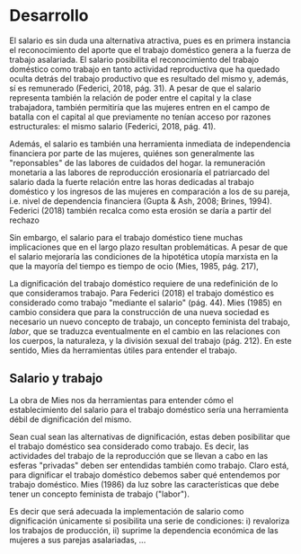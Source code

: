# Desarrollo

El salario es sin duda una alternativa atractiva, pues es en primera instancia el reconocimiento del aporte que el trabajo doméstico genera a la fuerza de trabajo asalariada. El salario posibilita el reconocimiento del trabajo doméstico como trabajo en tanto actividad reproductiva que ha quedado oculta detrás del trabajo productivo que es resultado del mismo y, además, sí es remunerado (Federici, 2018, pág. 31). A pesar de que el salario representa también la relación de poder entre el capital y la clase trabajadora, también permitiría que las mujeres entren en el campo de batalla con el capital al que previamente no tenían acceso por razones estructurales: el mismo salario (Federici, 2018, pág. 41).

Además, el salario es también una herramienta inmediata de independencia financiera por parte de las mujeres, quiénes son generalmente las "reponsables" de las labores de cuidados del hogar. la remuneración monetaria a las labores de reproducción erosionaría el patriarcado del salario dada la fuerte relación entre las horas dedicadas al trabajo doméstico y los ingresos de las mujeres en comparación a los de su pareja, i.e. nivel de dependencia financiera (Gupta & Ash, 2008; Brines, 1994). Federici (2018) también recalca como esta erosión se daría a partir del rechazo  

Sin embargo, el salario para el trabajo doméstico tiene muchas implicaciones que en el largo plazo resultan problemáticas. A pesar de que el salario mejoraría las condiciones de la hipotética utopía marxista en la que la mayoría del tiempo es tiempo de ocio (Mies, 1985, pág. 217),   

La dignificación del trabajo doméstico requiere de una redefinición de lo que consideramos trabajo. Para Federici (2018) el trabajo doméstico es considerado como trabajo "mediante el salario" (pág. 44). Mies (1985) en cambio considera que para la construcción de una nueva sociedad es necesario un nuevo concepto de trabajo, un concepto feminista del trabajo, *labor*, que se traduzca eventualmente en el cambio en las relaciones con los cuerpos, la naturaleza, y la división sexual del trabajo (pág. 212). En este sentido, Mies da herramientas útiles para entender el trabajo.

## Salario y trabajo
La obra de Mies nos da herramientas para entender cómo el establecimiento del salario
para el trabajo doméstico sería una herramienta débil de dignificación del mismo. 

  

Sean cual sean las alternativas de dignificación, estas deben posibilitar que el trabajo doméstico sea considerado como trabajo. Es decir, las actividades del trabajo de la reproducción que se llevan a cabo en las esferas "privadas" deben ser entendidas también como trabajo. Claro está, para dignificar el trabajo doméstico debemos saber qué entendemos por trabajo doméstico. Mies (1986) da luz sobre las características que debe tener un concepto feminista de trabajo ("labor"). 

Es decir que será adecuada la implementación de salario como dignificación únicamente si posibilita una serie de condiciones: i) revaloriza los trabajos de producción, ii) suprime la dependencia económica de las mujeres a sus parejas asalariadas, ...   
